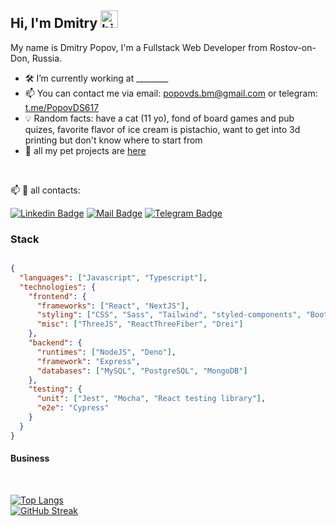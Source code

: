 ## Hi, I'm Dmitry <img src="https://user-images.githubusercontent.com/1303154/88677602-1635ba80-d120-11ea-84d8-d263ba5fc3c0.gif" width="28px" height="28px" alt="hi">

My name is Dmitry Popov, I'm a Fullstack Web Developer from Rostov-on-Don, Russia.

 - 🛠️ I’m currently working at ________   
 - 📫 You can contact me via email: [popovds.bm@gmail.com](mailto:popovds.bm@gmail.com) or telegram: [t.me/PopovDS617](https://t.me/PopovDS617) 
 - 💡 Random facts: have a cat (11 yo), fond of board games and pub quizes, favorite flavor of ice cream is pistachio, want to get into 3d printing but don't know where to start from
 -  💼 all my pet projects are [here](https://github.com/PopovDS617/list-of-pet-projects/blob/master/list.md)
<br/>

:mailbox:  📯 all contacts:

 [![Linkedin Badge](https://img.shields.io/badge/-empty-0e76a8?style=flat&labelColor=0e76a8&logo=linkedin&logoColor=white)](empty) 
 [![Mail Badge](https://img.shields.io/badge/-popovds.bm-c0392b?style=flat&labelColor=c0392b&logo=gmail&logoColor=white)](mailto:popovds.bm@gmail.com)
 [![Telegram Badge](https://img.shields.io/badge/-PopovDS617-white?style=flat&labelColor=0e76a&logo=telegram&logoColor=blue)](https://t.me/PopovDS617)
 


### Stack

```json

{
  "languages": ["Javascript", "Typescript"],
  "technologies": {
    "frontend": {
      "frameworks": ["React", "NextJS"],
      "styling": ["CSS", "Sass", "Tailwind", "styled-components", "Bootstrap","ChakraUI"],
      "misc": ["ThreeJS", "ReactThreeFiber", "Drei"]
    },
    "backend": {
      "runtimes": ["NodeJS", "Deno"],
      "framework": "Express",
      "databases": ["MySQL", "PostgreSQL", "MongoDB"]
    },
    "testing": {
      "unit": ["Jest", "Mocha", "React testing library"],
      "e2e": "Cypress"
    }
  }
}

```




#### Business
<!--- - :paperclip: [My Resume/CV](empty) -->
 
 <br/>

[![Top Langs](https://github-readme-stats.vercel.app/api/top-langs/?username=PopovDS617&layout=compact&theme=highcontrast)](https://github.com/anuraghazra/github-readme-stats)
<br/>
[![GitHub Streak](https://streak-stats.demolab.com/?user=PopovDS617&theme=highcontrast)](https://git.io/streak-stats)
 
